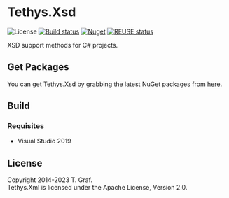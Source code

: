 <!-- 
SPDX-FileCopyrightText: (c) 2022-2023 T. Graf
SPDX-License-Identifier: Apache-2.0
-->

# Tethys.Xsd

![License](https://img.shields.io/badge/license-Apache--2.0-blue.svg)
[![Build status](https://ci.appveyor.com/api/projects/status/kqk21u19pnjbksj2?svg=true)](https://ci.appveyor.com/project/tngraf/tethys-xsd)
[![Nuget](https://img.shields.io/badge/nuget-1.0.0-brightgreen.svg)](https://www.nuget.org/packages/Tethys.Xsd/1.0.0)
[![REUSE status](https://api.reuse.software/badge/git.fsfe.org/reuse/api)](https://api.reuse.software/info/git.fsfe.org/reuse/api)

XSD support methods for C# projects.

## Get Packages

You can get Tethys.Xsd by grabbing the latest NuGet packages from [here](https://www.nuget.org/packages/Tethys.Xsd/1.0.0).

## Build

### Requisites

* Visual Studio 2019

## License

Copyright 2014-2023 T. Graf.  
Tethys.Xml is licensed under the Apache License, Version 2.0.
